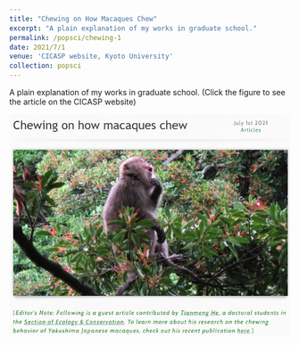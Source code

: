 ```yaml
---
title: "Chewing on How Macaques Chew"
excerpt: "A plain explanation of my works in graduate school."
permalink: /popsci/chewing-1
date: 2021/7/1
venue: 'CICASP website, Kyoto University'
collection: popsci
---
```


A plain explanation of my works in graduate school. (Click the figure to see the article on the CICASP website)

<a href='https://www.cicasp.pri.kyoto-u.ac.jp/news/articles/chewing-how-macaques-chew' target="_blank"><img border="0" src='/images/chew-1.png' alt="Chewing on How Macaques Chew" width = 600></a>

